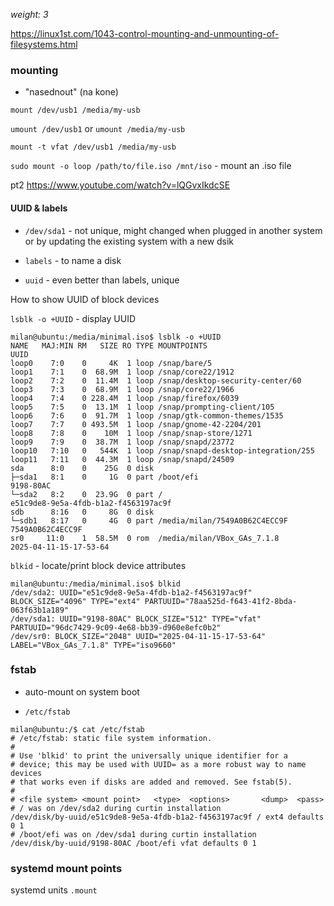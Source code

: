 _weight: 3_

https://linux1st.com/1043-control-mounting-and-unmounting-of-filesystems.html

### mounting

- "nasednout" (na kone)

`mount /dev/usb1 /media/my-usb`

`umount /dev/usb1` or `umount /media/my-usb`

`mount -t vfat /dev/usb1 /media/my-usb`

`sudo mount -o loop /path/to/file.iso /mnt/iso` - mount an .iso file

pt2 https://www.youtube.com/watch?v=lQGvxIkdcSE



#### UUID & labels

- `/dev/sda1` - not unique, might changed when plugged in another system or by updating the existing system with a new dsik

- `labels` - to name a disk
- `uuid` - even better than labels, unique


How to show UUID of block devices

`lsblk -o +UUID` - display UUID

```
milan@ubuntu:/media/minimal.iso$ lsblk -o +UUID
NAME   MAJ:MIN RM   SIZE RO TYPE MOUNTPOINTS                         UUID
loop0    7:0    0     4K  1 loop /snap/bare/5                        
loop1    7:1    0  68.9M  1 loop /snap/core22/1912                   
loop2    7:2    0  11.4M  1 loop /snap/desktop-security-center/60    
loop3    7:3    0  68.9M  1 loop /snap/core22/1966                   
loop4    7:4    0 228.4M  1 loop /snap/firefox/6039                  
loop5    7:5    0  13.1M  1 loop /snap/prompting-client/105          
loop6    7:6    0  91.7M  1 loop /snap/gtk-common-themes/1535        
loop7    7:7    0 493.5M  1 loop /snap/gnome-42-2204/201             
loop8    7:8    0    10M  1 loop /snap/snap-store/1271               
loop9    7:9    0  38.7M  1 loop /snap/snapd/23772                   
loop10   7:10   0   544K  1 loop /snap/snapd-desktop-integration/255 
loop11   7:11   0  44.3M  1 loop /snap/snapd/24509                   
sda      8:0    0    25G  0 disk                                     
├─sda1   8:1    0     1G  0 part /boot/efi                           9198-80AC
└─sda2   8:2    0  23.9G  0 part /                                   e51c9de8-9e5a-4fdb-b1a2-f4563197ac9f
sdb      8:16   0     8G  0 disk                                     
└─sdb1   8:17   0     4G  0 part /media/milan/7549A0B62C4ECC9F       7549A0B62C4ECC9F
sr0     11:0    1  58.5M  0 rom  /media/milan/VBox_GAs_7.1.8         2025-04-11-15-17-53-64

```

`blkid` - locate/print block device attributes

```
milan@ubuntu:/media/minimal.iso$ blkid 
/dev/sda2: UUID="e51c9de8-9e5a-4fdb-b1a2-f4563197ac9f" BLOCK_SIZE="4096" TYPE="ext4" PARTUUID="78aa525d-f643-41f2-8bda-063f63b1a189"
/dev/sda1: UUID="9198-80AC" BLOCK_SIZE="512" TYPE="vfat" PARTUUID="96dc7429-9c09-4e68-bb39-d960e8efc0b2"
/dev/sr0: BLOCK_SIZE="2048" UUID="2025-04-11-15-17-53-64" LABEL="VBox_GAs_7.1.8" TYPE="iso9660"
```

### fstab

- auto-mount on system boot

- `/etc/fstab`

```
milan@ubuntu:/$ cat /etc/fstab 
# /etc/fstab: static file system information.
#
# Use 'blkid' to print the universally unique identifier for a
# device; this may be used with UUID= as a more robust way to name devices
# that works even if disks are added and removed. See fstab(5).
#
# <file system> <mount point>   <type>  <options>       <dump>  <pass>
# / was on /dev/sda2 during curtin installation
/dev/disk/by-uuid/e51c9de8-9e5a-4fdb-b1a2-f4563197ac9f / ext4 defaults 0 1
# /boot/efi was on /dev/sda1 during curtin installation
/dev/disk/by-uuid/9198-80AC /boot/efi vfat defaults 0 1

```

### systemd mount points

systemd units `.mount`